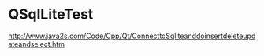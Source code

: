 # QSqlLiteTest
http://www.java2s.com/Code/Cpp/Qt/ConnecttoSqliteanddoinsertdeleteupdateandselect.htm
